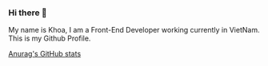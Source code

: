 ### Hi there 👋

My name is Khoa, I am a Front-End Developer working currently in VietNam. This is my Github Profile.

[Anurag's GitHub stats](https://github-readme-stats.vercel.app/api?username=benjaminfrdev&theme=dark&show_icons=true)
<!--
**benjaminfrdev/benjaminfrdev** is a ✨ _special_ ✨ repository because its `README.md` (this file) appears on your GitHub profile.

Here are some ideas to get you started:

- 🔭 I’m currently working on ...
- 🌱 I’m currently learning ...
- 👯 I’m looking to collaborate on ...
- 🤔 I’m looking for help with ...
- 💬 Ask me about ...
- 📫 How to reach me: ...
- 😄 Pronouns: ...
- ⚡ Fun fact: ...
-->
